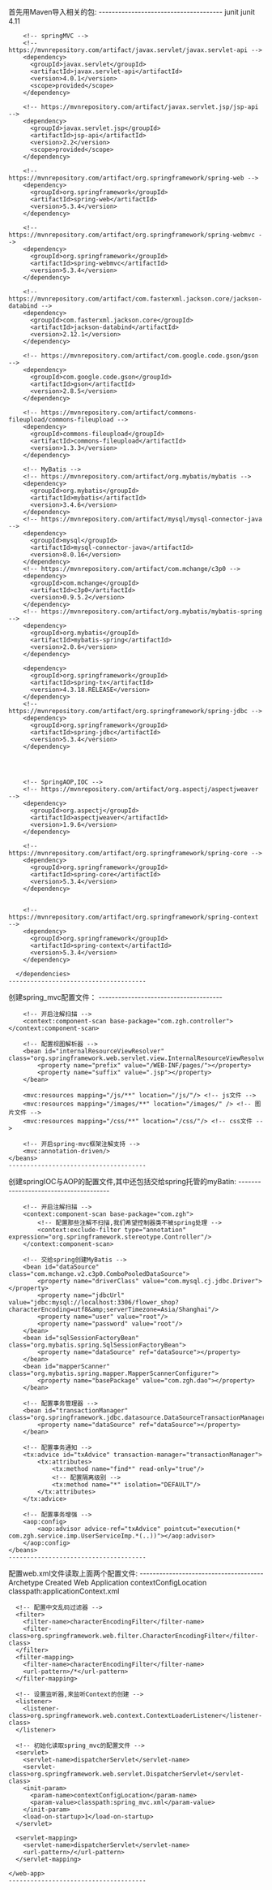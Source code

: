首先用Maven导入相关的包:
	--------------------------------------
	<dependencies>
		<!-- 测试 -->
		<dependency>
		  <groupId>junit</groupId>
		  <artifactId>junit</artifactId>
		  <version>4.11</version>
		</dependency>

		<!-- springMVC -->
		<!-- https://mvnrepository.com/artifact/javax.servlet/javax.servlet-api -->
		<dependency>
		  <groupId>javax.servlet</groupId>
		  <artifactId>javax.servlet-api</artifactId>
		  <version>4.0.1</version>
		  <scope>provided</scope>
		</dependency>

		<!-- https://mvnrepository.com/artifact/javax.servlet.jsp/jsp-api -->
		<dependency>
		  <groupId>javax.servlet.jsp</groupId>
		  <artifactId>jsp-api</artifactId>
		  <version>2.2</version>
		  <scope>provided</scope>
		</dependency>

		<!-- https://mvnrepository.com/artifact/org.springframework/spring-web -->
		<dependency>
		  <groupId>org.springframework</groupId>
		  <artifactId>spring-web</artifactId>
		  <version>5.3.4</version>
		</dependency>

		<!-- https://mvnrepository.com/artifact/org.springframework/spring-webmvc -->
		<dependency>
		  <groupId>org.springframework</groupId>
		  <artifactId>spring-webmvc</artifactId>
		  <version>5.3.4</version>
		</dependency>

		<!-- https://mvnrepository.com/artifact/com.fasterxml.jackson.core/jackson-databind -->
		<dependency>
		  <groupId>com.fasterxml.jackson.core</groupId>
		  <artifactId>jackson-databind</artifactId>
		  <version>2.12.1</version>
		</dependency>

		<!-- https://mvnrepository.com/artifact/com.google.code.gson/gson -->
		<dependency>
		  <groupId>com.google.code.gson</groupId>
		  <artifactId>gson</artifactId>
		  <version>2.8.5</version>
		</dependency>

		<!-- https://mvnrepository.com/artifact/commons-fileupload/commons-fileupload -->
		<dependency>
		  <groupId>commons-fileupload</groupId>
		  <artifactId>commons-fileupload</artifactId>
		  <version>1.3.3</version>
		</dependency>

		<!-- MyBatis -->
		<!-- https://mvnrepository.com/artifact/org.mybatis/mybatis -->
		<dependency>
		  <groupId>org.mybatis</groupId>
		  <artifactId>mybatis</artifactId>
		  <version>3.4.6</version>
		</dependency>
		<!-- https://mvnrepository.com/artifact/mysql/mysql-connector-java -->
		<dependency>
		  <groupId>mysql</groupId>
		  <artifactId>mysql-connector-java</artifactId>
		  <version>8.0.16</version>
		</dependency>
		<!-- https://mvnrepository.com/artifact/com.mchange/c3p0 -->
		<dependency>
		  <groupId>com.mchange</groupId>
		  <artifactId>c3p0</artifactId>
		  <version>0.9.5.2</version>
		</dependency>
		<!-- https://mvnrepository.com/artifact/org.mybatis/mybatis-spring -->
		<dependency>
		  <groupId>org.mybatis</groupId>
		  <artifactId>mybatis-spring</artifactId>
		  <version>2.0.6</version>
		</dependency>

		<dependency>
		  <groupId>org.springframework</groupId>
		  <artifactId>spring-tx</artifactId>
		  <version>4.3.18.RELEASE</version>
		</dependency>
		<!-- https://mvnrepository.com/artifact/org.springframework/spring-jdbc -->
		<dependency>
		  <groupId>org.springframework</groupId>
		  <artifactId>spring-jdbc</artifactId>
		  <version>5.3.4</version>
		</dependency>




		<!-- SpringAOP,IOC -->
		<!-- https://mvnrepository.com/artifact/org.aspectj/aspectjweaver -->
		<dependency>
		  <groupId>org.aspectj</groupId>
		  <artifactId>aspectjweaver</artifactId>
		  <version>1.9.6</version>
		</dependency>

		<!-- https://mvnrepository.com/artifact/org.springframework/spring-core -->
		<dependency>
		  <groupId>org.springframework</groupId>
		  <artifactId>spring-core</artifactId>
		  <version>5.3.4</version>
		</dependency>


		<!-- https://mvnrepository.com/artifact/org.springframework/spring-context -->
		<dependency>
		  <groupId>org.springframework</groupId>
		  <artifactId>spring-context</artifactId>
		  <version>5.3.4</version>
		</dependency>

	  </dependencies>
	--------------------------------------
	
创建spring_mvc配置文件：
	--------------------------------------
	<?xml version="1.0" encoding="UTF-8"?>
	<beans xmlns="http://www.springframework.org/schema/beans"
		   xmlns:xsi="http://www.w3.org/2001/XMLSchema-instance"
		   xmlns:context="http://www.springframework.org/schema/context"
		   xmlns:mvc="http://www.springframework.org/schema/mvc"
		   xsi:schemaLocation="http://www.springframework.org/schema/beans http://www.springframework.org/schema/beans/spring-beans.xsd http://www.springframework.org/schema/context https://www.springframework.org/schema/context/spring-context.xsd http://www.springframework.org/schema/cache http://www.springframework.org/schema/cache/spring-cache.xsd http://www.springframework.org/schema/mvc https://www.springframework.org/schema/mvc/spring-mvc.xsd">

		<!-- 开启注解扫描 -->
		<context:component-scan base-package="com.zgh.controller"></context:component-scan>

		<!-- 配置视图解析器 -->
		<bean id="internalResourceViewResolver" class="org.springframework.web.servlet.view.InternalResourceViewResolver">
			<property name="prefix" value="/WEB-INF/pages/"></property>
			<property name="suffix" value=".jsp"></property>
		</bean>

		<mvc:resources mapping="/js/**" location="/js/"/> <!-- js文件 -->
		<mvc:resources mapping="/images/**" location="/images/" /> <!-- 图片文件 -->
		<mvc:resources mapping="/css/**" location="/css/"/> <!-- css文件 -->

		<!-- 开启spring-mvc框架注解支持 -->
		<mvc:annotation-driven/>
	</beans>
	--------------------------------------
	
创建springIOC与AOP的配置文件,其中还包括交给spring托管的myBatin:
	--------------------------------------
	<?xml version="1.0" encoding="UTF-8"?>
	<beans xmlns="http://www.springframework.org/schema/beans"
		   xmlns:xsi="http://www.w3.org/2001/XMLSchema-instance"
		   xmlns:context="http://www.springframework.org/schema/context" xmlns:tx="http://www.springframework.org/schema/tx"
		   xmlns:aop="http://www.springframework.org/schema/aop"
		   xsi:schemaLocation="http://www.springframework.org/schema/beans http://www.springframework.org/schema/beans/spring-beans.xsd http://www.springframework.org/schema/context https://www.springframework.org/schema/context/spring-context.xsd http://www.springframework.org/schema/cache http://www.springframework.org/schema/cache/spring-cache.xsd http://www.springframework.org/schema/tx http://www.springframework.org/schema/tx/spring-tx.xsd http://www.springframework.org/schema/aop https://www.springframework.org/schema/aop/spring-aop.xsd">

		<!-- 开启注解扫描 -->
		<context:component-scan base-package="com.zgh">
			<!-- 配置那些注解不扫描,我们希望控制器类不被spring处理 -->
			<context:exclude-filter type="annotation" expression="org.springframework.stereotype.Controller"/>
		</context:component-scan>

		<!-- 交给spring创建MyBatis -->
		<bean id="dataSource" class="com.mchange.v2.c3p0.ComboPooledDataSource">
			<property name="driverClass" value="com.mysql.cj.jdbc.Driver"></property>
			<property name="jdbcUrl" value="jdbc:mysql://localhost:3306/flower_shop?characterEncoding=utf8&amp;serverTimezone=Asia/Shanghai"/>
			<property name="user" value="root"/>
			<property name="password" value="root"/>
		</bean>
		<bean id="sqlSessionFactoryBean" class="org.mybatis.spring.SqlSessionFactoryBean">
			<property name="dataSource" ref="dataSource"></property>
		</bean>
		<bean id="mapperScanner" class="org.mybatis.spring.mapper.MapperScannerConfigurer">
			<property name="basePackage" value="com.zgh.dao"></property>
		</bean>

		<!-- 配置事务管理器 -->
		<bean id="transactionManager" class="org.springframework.jdbc.datasource.DataSourceTransactionManager">
			<property name="dataSource" ref="dataSource"></property>
		</bean>

		<!-- 配置事务通知 -->
		<tx:advice id="txAdvice" transaction-manager="transactionManager">
			<tx:attributes>
				<tx:method name="find*" read-only="true"/>
				<!-- 配置隔离级别 -->
				<tx:method name="*" isolation="DEFAULT"/>
			</tx:attributes>
		</tx:advice>

		<!-- 配置事务增强 -->
		<aop:config>
			<aop:advisor advice-ref="txAdvice" pointcut="execution(* com.zgh.service.imp.UserServiceImp.*(..))"></aop:advisor>
		</aop:config>
	</beans>
	--------------------------------------
	
配置web.xml文件读取上面两个配置文件:
	--------------------------------------
	<web-app>
	  <display-name>Archetype Created Web Application</display-name>
	  <!-- 在javaWeb创建ServletContext的时候读取标签内的类,配合listener使用加载spring配置文件 -->
	  <context-param>
		<param-name>contextConfigLocation</param-name>
		<param-value>classpath:applicationContext.xml</param-value>
	  </context-param>

	  <!-- 配置中文乱码过滤器 -->
	  <filter>
		<filter-name>characterEncodingFilter</filter-name>
		<filter-class>org.springframework.web.filter.CharacterEncodingFilter</filter-class>
	  </filter>
	  <filter-mapping>
		<filter-name>characterEncodingFilter</filter-name>
		<url-pattern>/*</url-pattern>
	  </filter-mapping>

	  <!-- 设置监听器,来监听Context的创建 -->
	  <listener>
		<listener-class>org.springframework.web.context.ContextLoaderListener</listener-class>
	  </listener>

	  <!-- 初始化读取spring_mvc的配置文件 -->
	  <servlet>
		<servlet-name>dispatcherServlet</servlet-name>
		<servlet-class>org.springframework.web.servlet.DispatcherServlet</servlet-class>
		<init-param>
		  <param-name>contextConfigLocation</param-name>
		  <param-value>classpath:spring_mvc.xml</param-value>
		</init-param>
		<load-on-startup>1</load-on-startup>
	  </servlet>

	  <servlet-mapping>
		<servlet-name>dispatcherServlet</servlet-name>
		<url-pattern>/</url-pattern>
	  </servlet-mapping>

	</web-app>
	--------------------------------------